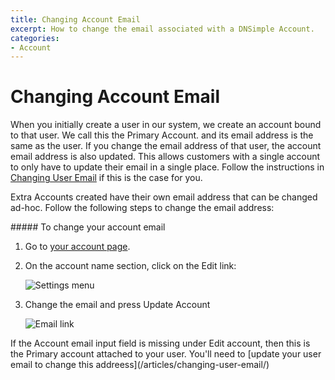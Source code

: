 ```yaml
---
title: Changing Account Email
excerpt: How to change the email associated with a DNSimple Account.
categories:
- Account
---
```


# Changing Account Email

When you initially create a user in our system, we create an account bound to that user. We call this the Primary Account. and its email address is the same as the user. If you change the email address of that user, the account email address is also updated. This allows customers with a single account to only have to update their email in a single place. Follow the instructions in [Changing User Email](/articles/changing-user-email/) if this is the case for you.

Extra Accounts created have their own email address that can be changed ad-hoc. Follow the following steps to change the email address:

<div class="section-steps" markdown="1">
##### To change your account email

1. Go to [your account page](https://dnsimple.com/account).
1. On the account name section, click on the <label>Edit</label> link:

    ![Settings menu](/files/account-menu.png)

1. Change the email and press <label>Update Account</label>

    ![Email link](/files/account-email.png)

</div>

<info>
If the <label>Account email</label> input field is missing under <label>Edit account</label>, then this is the Primary account attached to your user. You'll need to [update your user email to change this addreess](/articles/changing-user-email/)
</info>
